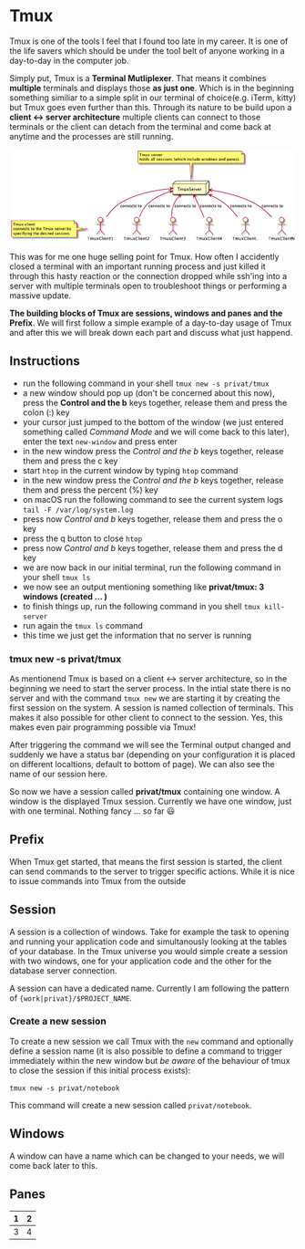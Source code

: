 # Tmux
Tmux is one of the tools I feel that I found too late in my career. It is one of the life savers which should be under the tool belt of anyone working in a day-to-day in the computer job.

Simply put, Tmux is a **Terminal Mutliplexer**. That means it combines **multiple** terminals and displays those **as just one**. Which is in the beginning something similiar to a simple split in our terminal of choice(e.g. iTerm, kitty)  but Tmux goes even further than this. Through its nature to be build upon a **client <-> server architecture** multiple clients can connect to those terminals or the client can detach from the terminal and come back at anytime and the processes are still running.

![Client-Server Architecture](client_server_architecture.png)

This was for me one huge selling point for Tmux. How often I accidently closed a terminal with an important running process and just killed it through this hasty reaction or the connection dropped while ssh'ing into a server with multiple terminals open to troubleshoot things or performing a massive update.

**The building blocks of Tmux are sessions, windows and panes and the Prefix**. We will first follow a simple example of a day-to-day usage of Tmux and after this we will break down each part and discuss what just happend.

## Instructions

- run the following command in your shell `tmux new -s privat/tmux`
- a new window should pop up (don't be concerned about this now), press the **Control and the b** keys together, release them and press the colon (:) key
- your cursor just jumped to the bottom of the window (we just entered something called *Command Mode* and we will come back to this later), enter the text `new-window` and press enter
- in the new window press the *Control and the b* keys together, release them and press the c key
- start `htop` in the current window by typing `htop` command
- in the new window press the *Control and the b* keys together, release them and press the percent (%) key
- on macOS run the following command to see the current system logs `tail -F /var/log/system.log`
- press now  *Control and b* keys together, release them and press the o key
- press the q button to close `htop`
- press now  *Control and b* keys together, release them and press the d key
- we are now back in our initial terminal, run the following command in your shell `tmux ls`
- we now see an output mentioning something like **privat/tmux: 3 windows (created ... )**
- to finish things up, run the following command in you shell `tmux kill-server`
- run again the `tmux ls` command
- this time we just get the information that no server is running

### tmux new -s privat/tmux
As mentionend Tmux is based on a client <-> server architecture, so in the beginning we need to start the server process. In the intial state there is no server and with the command `tmux new` we are starting it by creating the first session on the system. A session is named collection of terminals. This makes it also possible for other client to connect to the session. Yes, this makes even pair programming possible via Tmux!

After triggering the command we will see the Terminal output changed and suddenly we have a status bar (depending on your configuration it is placed on different localtions, default to bottom of page). We can also see the name of our session here.

So now we have a session called **privat/tmux** containing one window. A window is the displayed Tmux session. Currently we have one window, just with one terminal. Nothing fancy ... so far 😃

## Prefix
When Tmux get started, that means the first session is started, the client can send commands to the server to trigger specific actions. While it is nice to issue commands into Tmux from the outside 

## Session
A session is a collection of windows. Take for example the task to opening and running your application code and simultanously looking at the tables of your database. In the Tmux universe you would simple create a session with two windows, one for your application code and the other for the database server connection.

A session can have a dedicated name. Currently I am following the pattern of `{work|privat}/$PROJECT_NAME`.

### Create a new session
To create a new session we call Tmux with the `new` command and optionally define a session name (it is also possible to define a command to trigger immediately within the new window but *be aware* of the behaviour of tmux to close the session if this initial process exists):

```
tmux new -s privat/notebook
```

This command will create a new session called `privat/notebook`.

## Windows
A window can have a name which can be changed to your needs, we will come back later to this.

## Panes
| 1 | 2 |
|---|---|
| 3 | 4 |
